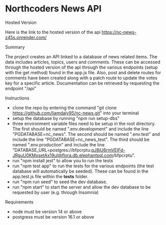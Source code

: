 # Northcoders News API

Hosted Version

Here is the link to the hosted version of the api https://nc-news-z45s.onrender.com/

Summary

The project creates an API linked to a database of news related items. The data includes articles, topics, users and comments. These can be accessed through the hosted version of the api through the various endpoints (setup with the get method) found in the app.js file. Also, post and delete routes for comments have been created along with a patch route to update the votes key for a specific article. Documentation can be retrieved by requesting the endpoint "/api"

Instructions

- clone the repo by entering the command "git clone https://github.com/liamdaly95/nc-news.git" into your terminal
- setup the database by running "npm run setup-dbs"
- three environment variable files need to be setup in the root directory. The first should be named ".env.development" and include the line "PGDATABASE=nc_news". The second should be named ".env.test" and include the line "PGDATABASE=nc_news_test". The third should be named ".env.production" and include the line "DATABASE_URL=postgres://bfpcrptu:qJ8iU6rmVEIFd-JRguU0KMxsetAx19ul@flora.db.elephantsql.com/bfpcrptu".
- run "npm install jest" to allow you to run the tests
- run "npm test app" to run the tests for the various endpoints (the test database will automatically be seeded). These can be found in the app.test.js file within the __tests__ folder.
- run "npm run seed" to seed the dev database.
- run "npm start" to start the server and allow the dev database to be requested by user (e.g. through Insomnia)

Requirements

- node must be version 14 or above
- postgress must be version 16.1 or above